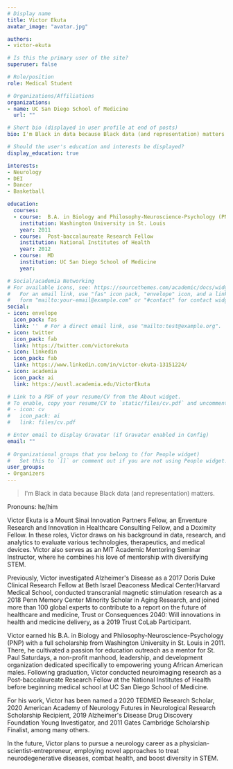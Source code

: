 ```yaml
---
# Display name
title: Victor Ekuta
avatar_image: "avatar.jpg"

authors:
- victor-ekuta

# Is this the primary user of the site?
superuser: false

# Role/position
role: Medical Student

# Organizations/Affiliations
organizations:
- name: UC San Diego School of Medicine
  url: ""

# Short bio (displayed in user profile at end of posts)
bio: I'm Black in data because Black data (and representation) matters.

# Should the user's education and interests be displayed?
display_education: true

interests:
- Neurology
- DEI
- Dancer
- Basketball

education:
  courses: 
  - course:  B.A. in Biology and Philosophy-Neuroscience-Psychology (PNP)  
    institution: Washington University in St. Louis
    year: 2011
  - course:  Post-baccalaureate Research Fellow  
    institution: National Institutes of Health 
    year: 2012
  - course:  MD   
    institution: UC San Diego School of Medicine 
    year: 

# Social/academia Networking
# For available icons, see: https://sourcethemes.com/academic/docs/widgets/#icons
#   For an email link, use "fas" icon pack, "envelope" icon, and a link in the
#   form "mailto:your-email@example.com" or "#contact" for contact widget.
social:
- icon: envelope
  icon_pack: fas
  link: ''  # For a direct email link, use "mailto:test@example.org".
- icon: twitter
  icon_pack: fab
  link: https://twitter.com/victorekuta
- icon: linkedin
  icon_pack: fab
  link: https://www.linkedin.com/in/victor-ekuta-13151224/
- icon: academia
  icon_pack: ai
  link: https://wustl.academia.edu/VictorEkuta

# Link to a PDF of your resume/CV from the About widget.
# To enable, copy your resume/CV to `static/files/cv.pdf` and uncomment the lines below.  
# - icon: cv
#   icon_pack: ai
#   link: files/cv.pdf

# Enter email to display Gravatar (if Gravatar enabled in Config)
email: ""
  
# Organizational groups that you belong to (for People widget)
#   Set this to `[]` or comment out if you are not using People widget.  
user_groups:
- Organizers
---
```


> I'm Black in data because Black data (and representation) matters.

Pronouns: he/him 

Victor Ekuta is a Mount Sinai Innovation Partners Fellow, an Enventure Research and Innovation in Healthcare Consulting Fellow, and a Doximity Fellow. In these roles, Victor draws on his background in data, research, and analytics to evaluate various technologies, therapeutics, and medical devices. Victor also serves as an MIT Academic Mentoring Seminar Instructor, where he combines his love of mentorship with diversifying STEM.

Previously, Victor investigated Alzheimer's Disease as a 2017 Doris Duke Clinical Research Fellow at Beth Israel Deaconess Medical Center/Harvard Medical School, conducted transcranial magnetic stimulation research as a 2018 Penn Memory Center Minority Scholar in Aging Research, and joined more than 100 global experts to contribute to a report on the future of healthcare and medicine, Trust or Consequences 2040: Will innovations in health and medicine delivery, as a 2019 Trust CoLab Participant.

Victor earned his B.A. in Biology and Philosophy-Neuroscience-Psychology (PNP) with a full scholarship from Washington University in St. Louis in 2011. There, he cultivated a passion for education outreach as a mentor for St. Paul Saturdays, a non-profit manhood, leadership, and development organization dedicated specifically to empowering young African American males. Following graduation, Victor conducted neuroimaging research as a Post-baccalaureate Research Fellow at the National Institutes of Health before beginning medical school at UC San Diego School of Medicine.

For his work, Victor has been named a 2020 TEDMED Research Scholar, 2020 American Academy of Neurology Futures in Neurological Research Scholarship Recipient, 2019 Alzheimer's Disease Drug Discovery Foundation Young Investigator, and 2011 Gates Cambridge Scholarship Finalist, among many others. 

In the future, Victor plans to pursue a neurology career as a physician-scientist-entrepreneur, employing novel approaches to treat neurodegenerative diseases, combat health, and boost diversity in STEM.
